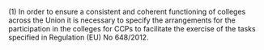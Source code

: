 (1) In order to ensure a consistent and coherent functioning of colleges across the Union it is necessary to specify the arrangements for the participation in the colleges for CCPs to facilitate the exercise of the tasks specified in Regulation (EU) No 648/2012.